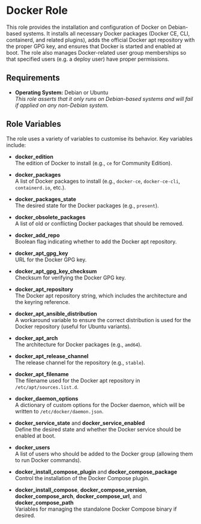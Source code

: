 # Docker Role

This role provides the installation and configuration of Docker on Debian-based systems. It installs all necessary Docker packages (Docker CE, CLI, containerd, and related plugins), adds the official Docker apt repository with the proper GPG key, and ensures that Docker is started and enabled at boot. The role also manages Docker-related user group memberships so that specified users (e.g. a deploy user) have proper permissions.

## Requirements

- **Operating System:** Debian or Ubuntu  
  *This role asserts that it only runs on Debian-based systems and will fail if applied on any non-Debian system.*

## Role Variables

The role uses a variety of variables to customise its behavior. Key variables include:

- **docker_edition**  
  The edition of Docker to install (e.g., `ce` for Community Edition).

- **docker_packages**  
  A list of Docker packages to install (e.g., `docker-ce`, `docker-ce-cli`, `containerd.io`, etc.).

- **docker_packages_state**  
  The desired state for the Docker packages (e.g., `present`).

- **docker_obsolete_packages**  
  A list of old or conflicting Docker packages that should be removed.

- **docker_add_repo**  
  Boolean flag indicating whether to add the Docker apt repository.

- **docker_apt_gpg_key**  
  URL for the Docker GPG key.

- **docker_apt_gpg_key_checksum**  
  Checksum for verifying the Docker GPG key.

- **docker_apt_repository**  
  The Docker apt repository string, which includes the architecture and the keyring reference.

- **docker_apt_ansible_distribution**  
  A workaround variable to ensure the correct distribution is used for the Docker repository (useful for Ubuntu variants).

- **docker_apt_arch**  
  The architecture for Docker packages (e.g., `amd64`).

- **docker_apt_release_channel**  
  The release channel for the repository (e.g., `stable`).

- **docker_apt_filename**  
  The filename used for the Docker apt repository in `/etc/apt/sources.list.d`.

- **docker_daemon_options**  
  A dictionary of custom options for the Docker daemon, which will be written to `/etc/docker/daemon.json`.

- **docker_service_state** and **docker_service_enabled**  
  Define the desired state and whether the Docker service should be enabled at boot.

- **docker_users**  
  A list of users who should be added to the Docker group (allowing them to run Docker commands).

- **docker_install_compose_plugin** and **docker_compose_package**  
  Control the installation of the Docker Compose plugin.

- **docker_install_compose**, **docker_compose_version**, **docker_compose_arch**, **docker_compose_url**, and **docker_compose_path**  
  Variables for managing the standalone Docker Compose binary if desired.
